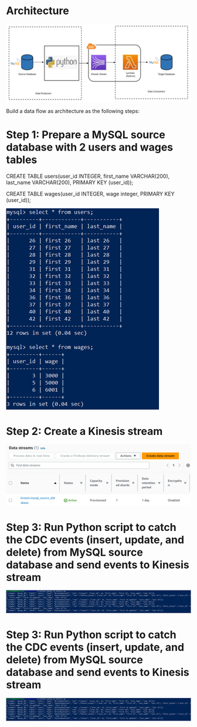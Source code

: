 # Architecture

![alt text](https://github.com/nashtech-garage/logbasedcdc-aws-kinesis/blob/main/Images/Architecture.PNG)

Build a data flow as architecture as the following steps:


# Step 1: Prepare a MySQL source database with 2 users and wages tables

CREATE TABLE users(user_id INTEGER, first_name VARCHAR(200), last_name VARCHAR(200), PRIMARY KEY (user_id));

CREATE TABLE wages(user_id INTEGER, wage integer, PRIMARY KEY (user_id));

![alt text](https://github.com/nashtech-garage/logbasedcdc-aws-kinesis/blob/main/Images/SourceDatabase.PNG)


# Step 2: Create a Kinesis stream

![alt text](https://github.com/nashtech-garage/logbasedcdc-aws-kinesis/blob/main/Images/KinesisStream.PNG)


# Step 3: Run Python script to catch the CDC events (insert, update, and delete) from MySQL source database and send events to Kinesis stream

![alt text](https://github.com/nashtech-garage/logbasedcdc-aws-kinesis/blob/main/Images/Python.PNG)


# Step 3: Run Python script to catch the CDC events (insert, update, and delete) from MySQL source database and send events to Kinesis stream

![alt text](https://github.com/nashtech-garage/logbasedcdc-aws-kinesis/blob/main/Images/Python.PNG)
